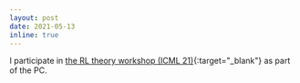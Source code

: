 ```yaml
---
layout: post
date: 2021-05-13 
inline: true
---
```


I participate in [the RL theory workshop (ICML 21)](https://lyang36.github.io/icml2021_rltheory/){:target="\_blank"} as part of the PC. 
